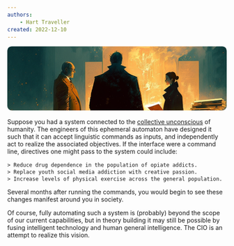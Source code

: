 ```yaml
---
authors:
    - Hart Traveller
created: 2022-12-10
---
```


<style>

    .md-typeset h1,
    .md-content__button {

        display: none;

    }

</style>

<img src="../assets/page.introduction.png" style="clip-path: inset(64px 0px 64px 0px round 10px); margin: -64px 0px -64px 0px; ">

Suppose you had a system connected to the [collective unconscious](https://en.wikipedia.org/wiki/Collective_unconscious) of humanity. The engineers of this ephemeral automaton have designed it such that it can accept linguistic commands as inputs, and independently act to realize the associated objectives. If the interface were a command line, directives one might pass to the system could include:

```
> Reduce drug dependence in the population of opiate addicts.
> Replace youth social media addiction with creative passion.
> Increase levels of physical exercise across the general population.
```

Several months after running the commands, you would begin to see these changes manifest around you in society.

Of course, fully automating such a system is (probably) beyond the scope of our current capabilities, but in theory building it may still be possible by fusing intelligent technology and human general intelligence. The CIO is an attempt to realize this vision.
